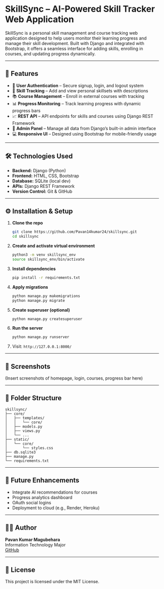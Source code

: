 # SkillSync – AI-Powered Skill Tracker Web Application

SkillSync is a personal skill management and course tracking web application designed to help users monitor their learning progress and manage their skill development. Built with Django and integrated with Bootstrap, it offers a seamless interface for adding skills, enrolling in courses, and updating progress dynamically.

---

## 🚀 Features

- 🔐 **User Authentication** – Secure signup, login, and logout system
- 🎯 **Skill Tracking** – Add and view personal skillsets with descriptions
- 📚 **Course Management** – Enroll in external courses with tracking
- 📊 **Progress Monitoring** – Track learning progress with dynamic progress bars
- 📈 **REST API** – API endpoints for skills and courses using Django REST Framework
- 🧠 **Admin Panel** – Manage all data from Django’s built-in admin interface
- 💻 **Responsive UI** – Designed using Bootstrap for mobile-friendly usage

---

## 🛠️ Technologies Used

- **Backend:** Django (Python)
- **Frontend:** HTML, CSS, Bootstrap
- **Database:** SQLite (local dev)
- **APIs:** Django REST Framework
- **Version Control:** Git & GitHub

---

## ⚙️ Installation & Setup

1. **Clone the repo**
   ```bash
   git clone https://github.com/Pavan14kumar24/skillsync.git
   cd skillsync
   ```

2. **Create and activate virtual environment**
   ```bash
   python3 -m venv skillsync_env
   source skillsync_env/bin/activate
   ```

3. **Install dependencies**
   ```bash
   pip install -r requirements.txt
   ```

4. **Apply migrations**
   ```bash
   python manage.py makemigrations
   python manage.py migrate
   ```

5. **Create superuser (optional)**
   ```bash
   python manage.py createsuperuser
   ```

6. **Run the server**
   ```bash
   python manage.py runserver
   ```

7. Visit: `http://127.0.0.1:8000/`

---

## 📸 Screenshots

(Insert screenshots of homepage, login, courses, progress bar here)

---

## 📂 Folder Structure

```
skillsync/
├── core/
│   ├── templates/
│   │   └── core/
│   ├── models.py
│   ├── views.py
│   └── ...
├── static/
│   └── core/
│       └── styles.css
├── db.sqlite3
├── manage.py
└── requirements.txt
```

---

## 📌 Future Enhancements

- Integrate AI recommendations for courses
- Progress analytics dashboard
- OAuth social logins
- Deployment to cloud (e.g., Render, Heroku)

---

## 👨‍💻 Author

**Pavan Kumar Magubehara**  
Information Technology Major  
[GitHub](https://github.com/Pavan14kumar24)

---

## 📝 License

This project is licensed under the MIT License.
